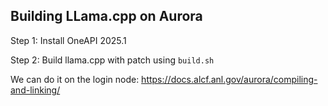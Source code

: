 ## Building LLama.cpp on Aurora

Step 1: Install OneAPI 2025.1

Step 2: Build llama.cpp with patch using ```build.sh```

We can do it on the login node: https://docs.alcf.anl.gov/aurora/compiling-and-linking/
